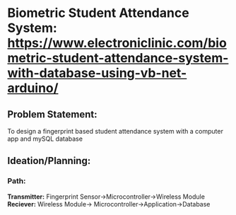 # Biometric Student Attendance System: https://www.electroniclinic.com/biometric-student-attendance-system-with-database-using-vb-net-arduino/

## Problem Statement: 
To design a fingerprint based student attendance system with a computer app and mySQL database

## Ideation/Planning:

### Path:

**Transmitter:** Fingerprint Sensor->Microcontroller->Wireless Module
**Reciever:** Wireless Module-> Microcontroller->Application->Database
